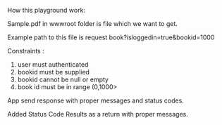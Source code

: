 How this playground work:

Sample.pdf in wwwroot folder is file which we want to get. 

Example path to this file is request book?isloggedin=true&bookid=1000

Constraints : 
1) user must authenticated
2) bookid must be supplied
3) bookid cannot be null or empty
4) book id must be in range (0,1000>

App send response with proper messages and status codes.

Added Status Code Results as a return with proper messages.

